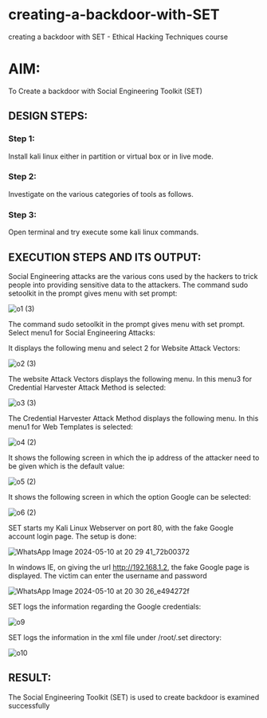 # creating-a-backdoor-with-SET
creating a backdoor with SET - Ethical Hacking Techniques course

# AIM:
To Create a backdoor with Social Engineering Toolkit (SET)

## DESIGN STEPS:
### Step 1:
Install kali linux either in partition or virtual box or in live mode.

### Step 2:
Investigate on the various categories of tools as follows.

### Step 3:
Open terminal and try execute some kali linux commands.

## EXECUTION STEPS AND ITS OUTPUT:
Social Engineering attacks are the various cons used by the hackers to trick people into providing sensitive data to the attackers. The command sudo setoolkit in the prompt gives menu with set prompt:

![o1 (3)](https://github.com/pavankishore-AIDS/creating-a-backdoor-with-SET/assets/94154941/cb5152fa-127a-425e-878a-acef4cafa055)


The command sudo setoolkit in the prompt gives menu with set prompt. Select menu1 for Social Engineering Attacks:

It displays the following menu and select 2 for Website Attack Vectors:

![o2 (3)](https://github.com/pavankishore-AIDS/creating-a-backdoor-with-SET/assets/94154941/c1569fed-0d5e-44f3-bf61-dca372b5b99f)

The website Attack Vectors displays the following menu. In this menu3 for Credential Harvester Attack Method is selected:

![o3 (3)](https://github.com/pavankishore-AIDS/creating-a-backdoor-with-SET/assets/94154941/695956ef-22a3-44cd-9b90-4bcbf0a00b5c)

The Credential Harvester Attack Method displays the following menu. In this menu1 for Web Templates is selected: 

![o4 (2)](https://github.com/pavankishore-AIDS/creating-a-backdoor-with-SET/assets/94154941/3fcf2012-5eed-4926-83c7-608c732a6693)

It shows the following screen in which the ip address of the attacker need to be given which is the default value:

![o5 (2)](https://github.com/pavankishore-AIDS/creating-a-backdoor-with-SET/assets/94154941/22e703a8-c2a9-4f24-9f0a-33660fbc3a0d)

It shows the following screen in which the option Google can be selected: 

![o6 (2)](https://github.com/pavankishore-AIDS/creating-a-backdoor-with-SET/assets/94154941/051c3e21-23a2-4ae5-8eef-f01d38bdb81a)

SET starts my Kali Linux Webserver on port 80, with the fake Google account login page. The setup is done: 

![WhatsApp Image 2024-05-10 at 20 29 41_72b00372](https://github.com/pavankishore-AIDS/creating-a-backdoor-with-SET/assets/94154941/927e1714-21c4-4535-a295-4854a6826802)


In windows IE, on giving the url http://192.168.1.2, the fake Google page is displayed. The victim can enter the username and password 

![WhatsApp Image 2024-05-10 at 20 30 26_e494272f](https://github.com/pavankishore-AIDS/creating-a-backdoor-with-SET/assets/94154941/073402da-d6d1-4b24-b172-6cc61a7e1588)


SET logs the information regarding the Google credentials: 

![o9](https://github.com/pavankishore-AIDS/creating-a-backdoor-with-SET/assets/94154941/b0f68586-3e00-4b71-81d7-90aef47c1c45)

SET logs the information in the xml file under /root/.set directory:

![o10](https://github.com/pavankishore-AIDS/creating-a-backdoor-with-SET/assets/94154941/5f0443ba-16b5-4343-bf75-adc7d3e742d4)

## RESULT:
The Social Engineering Toolkit (SET) is used to create backdoor is  examined successfully
